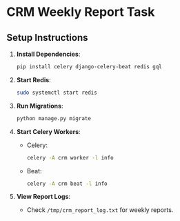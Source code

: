 # CRM Weekly Report Task

## Setup Instructions

1. **Install Dependencies**:
    ```bash
    pip install celery django-celery-beat redis gql
    ```

2. **Start Redis**:
    ```bash
    sudo systemctl start redis
    ```

3. **Run Migrations**:
    ```bash
    python manage.py migrate
    ```

4. **Start Celery Workers**:
    - Celery:
      ```bash
      celery -A crm worker -l info
      ```
    - Beat:
      ```bash
      celery -A crm beat -l info
      ```

5. **View Report Logs**:
    - Check `/tmp/crm_report_log.txt` for weekly reports.
